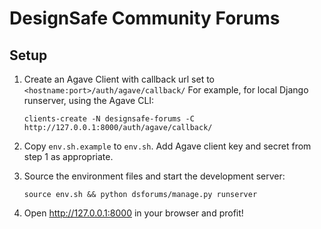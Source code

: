 # DesignSafe Community Forums

## Setup

1. Create an Agave Client with callback url set to `<hostname:port>/auth/agave/callback/`
   For example, for local Django runserver, using the Agave CLI:
   
   ```
   clients-create -N designsafe-forums -C http://127.0.0.1:8000/auth/agave/callback/
   ```
   
2. Copy `env.sh.example` to `env.sh`. Add Agave client key and secret from step 1 as
   appropriate.

3. Source the environment files and start the development server:

   ```
   source env.sh && python dsforums/manage.py runserver
   ```

4. Open http://127.0.0.1:8000 in your browser and profit!


